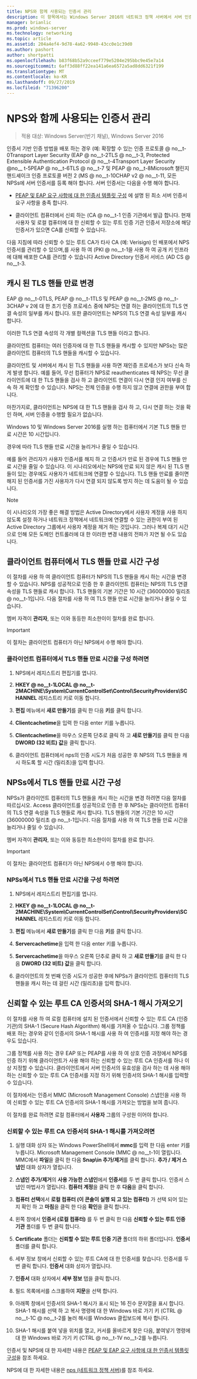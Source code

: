 ```yaml
---
title: NPS와 함께 사용되는 인증서 관리
description: 이 항목에서는 Windows Server 2016의 네트워크 정책 서버에서 서버 인증서를 사용 하는 방법에 대 한 정보를 제공 합니다.
manager: brianlic
ms.prod: windows-server
ms.technology: networking
ms.topic: article
ms.assetid: 204a4ef4-9d78-4a62-9940-43cc0e1c39d0
ms.author: pashort
author: shortpatti
ms.openlocfilehash: b83f68b52a9cceef779e5204e295bbc9e45e7a14
ms.sourcegitcommit: 6aff3d88ff22ea141a6ea6572a5ad8dd6321f199
ms.translationtype: MT
ms.contentlocale: ko-KR
ms.lasthandoff: 09/27/2019
ms.locfileid: "71396200"
---
```

# <a name="manage-certificates-used-with-nps"></a>NPS와 함께 사용되는 인증서 관리

>적용 대상: Windows Server(반기 채널), Windows Server 2016

인증서 기반 인증 방법을 배포 하는 경우 (예: 확장할 수 있는 인증 프로토콜 @ no__t-0Transport Layer Security \(EAP @ no__t-2TLS @ no__t-3, Protected Extensible Authentication Protocol @ no__t-4Transport Layer Security @no__ t-5PEAP @ no__t-6TLS @ no__t-7 및 PEAP @ no__t-8Microsoft 챌린지 핸드셰이크 인증 프로토콜 버전 2 \(MS @ no__t-10CHAP v2 @ no__t-11, 모든 NPSs에 서버 인증서를 등록 해야 합니다. 서버 인증서는 다음을 수행 해야 합니다.

- [PEAP 및 EAP 요구 사항에 대 한 인증서 템플릿 구성](nps-manage-cert-requirements.md) 에 설명 된 최소 서버 인증서 요구 사항을 충족 합니다.

- 클라이언트 컴퓨터에서 신뢰 하는 \(CA @ no__t-1 인증 기관에서 발급 합니다. 현재 사용자 및 로컬 컴퓨터에 대 한 신뢰할 수 있는 루트 인증 기관 인증서 저장소에 해당 인증서가 있으면 CA를 신뢰할 수 있습니다.

다음 지침에 따라 신뢰할 수 있는 루트 CA가 타사 CA (예: Verisign) 인 배포에서 NPS 인증서를 관리할 수 있으며,를 사용 하 여 \(PKI @ no__t-1을 사용 하 여 공개 키 인프라에 대해 배포한 CA를 관리할 수 있습니다 Active Directory 인증서 서비스 \(AD CS @ no__t-3.

## <a name="change-the-cached-tls-handle-expiry"></a>캐시 된 TLS 핸들 만료 변경

EAP @ no__t-0TLS, PEAP @ no__t-1TLS 및 PEAP @ no__t-2MS @ no__t-3CHAP v 2에 대 한 초기 인증 프로세스 중에 NPS는 연결 하는 클라이언트의 TLS 연결 속성의 일부를 캐시 합니다. 또한 클라이언트는 NPS의 TLS 연결 속성 일부를 캐시 합니다.

이러한 TLS 연결 속성의 각 개별 컬렉션을 TLS 핸들 이라고 합니다.

클라이언트 컴퓨터는 여러 인증자에 대 한 TLS 핸들을 캐시할 수 있지만 NPSs는 많은 클라이언트 컴퓨터의 TLS 핸들을 캐시할 수 있습니다.

클라이언트 및 서버에서 캐시 된 TLS 핸들을 사용 하면 재인증 프로세스가 보다 신속 하 게 발생 합니다. 예를 들어, 무선 컴퓨터가 NPS로 reauthenticates 때 NPS는 무선 클라이언트에 대 한 TLS 핸들을 검사 하 고 클라이언트 연결이 다시 연결 인지 여부를 신속 하 게 확인할 수 있습니다. NPS는 전체 인증을 수행 하지 않고 연결에 권한을 부여 합니다.

마찬가지로, 클라이언트는 NPS에 대 한 TLS 핸들을 검사 하 고, 다시 연결 하는 것을 확인 하며, 서버 인증을 수행할 필요가 없습니다.

Windows 10 및 Windows Server 2016를 실행 하는 컴퓨터에서 기본 TLS 핸들 만료 시간은 10 시간입니다.

경우에 따라 TLS 핸들 만료 시간을 늘리거나 줄일 수 있습니다.

예를 들어 관리자가 사용자 인증서를 해지 하 고 인증서가 만료 된 경우에 TLS 핸들 만료 시간을 줄일 수 있습니다. 이 시나리오에서는 NPS에 만료 되지 않은 캐시 된 TLS 핸들이 있는 경우에도 사용자가 네트워크에 연결할 수 있습니다. TLS 핸들 만료를 줄이면 해지 된 인증서를 가진 사용자가 다시 연결 되지 않도록 방지 하는 데 도움이 될 수 있습니다.

>[!NOTE]
>이 시나리오의 가장 좋은 해결 방법은 Active Directory에서 사용자 계정을 사용 하지 않도록 설정 하거나 네트워크 정책에서 네트워크에 연결할 수 있는 권한이 부여 된 Active Directory 그룹에서 사용자 계정을 제거 하는 것입니다. 그러나 복제 대기 시간으로 인해 모든 도메인 컨트롤러에 대 한 이러한 변경 내용의 전파가 지연 될 수도 있습니다. 

## <a name="configure-the-tls-handle-expiry-time-on-client-computers"></a>클라이언트 컴퓨터에서 TLS 핸들 만료 시간 구성

이 절차를 사용 하 여 클라이언트 컴퓨터가 NPS의 TLS 핸들을 캐시 하는 시간을 변경할 수 있습니다. NPS를 성공적으로 인증 한 후 클라이언트 컴퓨터는 NPS의 TLS 연결 속성을 TLS 핸들로 캐시 합니다. TLS 핸들의 기본 기간은 10 시간 \(36000000 밀리초 @ no__t-1입니다. 다음 절차를 사용 하 여 TLS 핸들 만료 시간을 늘리거나 줄일 수 있습니다.

멤버 자격이 **관리자**, 또는 이와 동등한 최소한이이 절차를 완료 합니다.

>[!IMPORTANT]
>이 절차는 클라이언트 컴퓨터가 아닌 NPS에서 수행 해야 합니다.

### <a name="to-configure-the-tls-handle-expiry-time-on-client-computers"></a>클라이언트 컴퓨터에서 TLS 핸들 만료 시간을 구성 하려면

1. NPS에서 레지스트리 편집기를 엽니다.

2. **HKEY @ no__t-1LOCAL @ no__t-2MACHINE\System\CurrentControlSet\Control\SecurityProviders\SCHANNEL** 레지스트리 키로 이동 합니다.

3. **편집** 메뉴에서 **새로 만들기**를 클릭 한 다음 **키**를 클릭 합니다.

4. **Clientcachetime**을 입력 한 다음 enter 키를 누릅니다.

5. **Clientcachetime**을 마우스 오른쪽 단추로 클릭 하 고 **새로 만들기**를 클릭 한 다음 **DWORD (32 비트) 값**을 클릭 합니다.

6. 클라이언트 컴퓨터에서 nps의 인증 시도가 처음 성공한 후 NPS의 TLS 핸들을 캐시 하도록 할 시간 (밀리초)을 입력 합니다.

## <a name="configure-the-tls-handle-expiry-time-on-npss"></a>NPSs에서 TLS 핸들 만료 시간 구성

NPSs가 클라이언트 컴퓨터의 TLS 핸들을 캐시 하는 시간을 변경 하려면 다음 절차를 따르십시오. Access 클라이언트를 성공적으로 인증 한 후 NPSs는 클라이언트 컴퓨터의 TLS 연결 속성을 TLS 핸들로 캐시 합니다. TLS 핸들의 기본 기간은 10 시간 \(36000000 밀리초 @ no__t-1입니다. 다음 절차를 사용 하 여 TLS 핸들 만료 시간을 늘리거나 줄일 수 있습니다.

멤버 자격이 **관리자**, 또는 이와 동등한 최소한이이 절차를 완료 합니다.

>[!IMPORTANT]
>이 절차는 클라이언트 컴퓨터가 아닌 NPS에서 수행 해야 합니다.

### <a name="to-configure-the-tls-handle-expiry-time-on-npss"></a>NPSs에서 TLS 핸들 만료 시간을 구성 하려면

1. NPS에서 레지스트리 편집기를 엽니다.

2. **HKEY @ no__t-1LOCAL @ no__t-2MACHINE\System\CurrentControlSet\Control\SecurityProviders\SCHANNEL** 레지스트리 키로 이동 합니다.

3. **편집** 메뉴에서 **새로 만들기**를 클릭 한 다음 **키**를 클릭 합니다.

4. **Servercachetime**을 입력 한 다음 enter 키를 누릅니다.

5. **Servercachetime**을 마우스 오른쪽 단추로 클릭 하 고 **새로 만들기**를 클릭 한 다음 **DWORD (32 비트) 값**을 클릭 합니다.

6. 클라이언트의 첫 번째 인증 시도가 성공한 후에 NPSs가 클라이언트 컴퓨터의 TLS 핸들을 캐시 하는 데 걸린 시간 (밀리초)을 입력 합니다.

## <a name="obtain-the-sha-1-hash-of-a-trusted-root-ca-certificate"></a>신뢰할 수 있는 루트 CA 인증서의 SHA-1 해시 가져오기

이 절차를 사용 하 여 로컬 컴퓨터에 설치 된 인증서에서 신뢰할 수 있는 루트 CA (인증 기관)의 SHA-1 (Secure Hash Algorithm) 해시를 가져올 수 있습니다. 그룹 정책를 배포 하는 경우와 같이 인증서의 SHA-1 해시를 사용 하 여 인증서를 지정 해야 하는 경우도 있습니다.

그룹 정책를 사용 하는 경우 EAP 또는 PEAP를 사용 하 여 상호 인증 과정에서 NPS를 인증 하기 위해 클라이언트가 사용 해야 하는 신뢰할 수 있는 루트 CA 인증서를 하나 이상 지정할 수 있습니다. 클라이언트에서 서버 인증서의 유효성을 검사 하는 데 사용 해야 하는 신뢰할 수 있는 루트 CA 인증서를 지정 하기 위해 인증서의 SHA-1 해시를 입력할 수 있습니다.

이 절차에서는 인증서 MMC (Microsoft Management Console) 스냅인을 사용 하 여 신뢰할 수 있는 루트 CA 인증서의 SHA-1 해시를 가져오는 방법을 보여 줍니다. 

이 절차를 완료 하려면 로컬 컴퓨터에서 **사용자** 그룹의 구성원 이어야 합니다.

### <a name="to-obtain-the-sha-1-hash-of-a-trusted-root-ca-certificate"></a>신뢰할 수 있는 루트 CA 인증서의 SHA-1 해시를 가져오려면

1. 실행 대화 상자 또는 Windows PowerShell에서 **mmc**를 입력 한 다음 enter 키를 누릅니다. Microsoft Management Console \(MMC @ no__t-1이 열립니다. MMC에서 **파일**을 클릭 한 다음 **Snap\in 추가/제거**를 클릭 합니다. **추가 / 제거 스냅인** 대화 상자가 열립니다.

2. **스냅인 추가/제거**의 **사용 가능한 스냅인**에서 **인증서**를 두 번 클릭 합니다. 인증서 스냅인 마법사가 열립니다. **컴퓨터 계정**을 클릭 한 후 **다음**을 클릭 합니다.

3. **컴퓨터 선택**에서 **로컬 컴퓨터 (이 콘솔이 실행 되 고 있는 컴퓨터)** 가 선택 되어 있는지 확인 하 고 **마침**을 클릭 한 다음 **확인**을 클릭 합니다.

4. 왼쪽 창에서 **인증서 (로컬 컴퓨터)** 를 두 번 클릭 한 다음 **신뢰할 수 있는 루트 인증 기관** 폴더를 두 번 클릭 합니다.

5. **Certificate** 폴더는 **신뢰할 수 있는 루트 인증 기관** 폴더의 하위 폴더입니다. **인증서** 폴더를 클릭 합니다.

6. 세부 정보 창에서 신뢰할 수 있는 루트 CA에 대 한 인증서를 찾습니다. 인증서를 두 번 클릭 합니다. **인증서** 대화 상자가 열립니다.

7. **인증서** 대화 상자에서 **세부 정보** 탭을 클릭 합니다.

8. 필드 목록에서를 스크롤하여 **지문**을 선택 합니다.

9. 아래쪽 창에서 인증서의 SHA-1 해시가 표시 되는 16 진수 문자열을 표시 합니다. SHA-1 해시를 선택 하 고 복사 명령에 대 한 Windows 바로 가기 키 \(CTRL @ no__t-1C @ no__t-2를 눌러 해시를 Windows 클립보드에 복사 합니다.

10. SHA-1 해시를 붙여 넣을 위치를 열고, 커서를 올바르게 찾은 다음, 붙여넣기 명령에 대 한 Windows 바로 가기 키 \(CTRL @ no__t-1V no__t-2를 누릅니다. 

인증서 및 NPS에 대 한 자세한 내용은 [PEAP 및 EAP 요구 사항에 대 한 인증서 템플릿 구성](nps-manage-cert-requirements.md)을 참조 하세요.

NPS에 대 한 자세한 내용은 [nps (네트워크 정책 서버)](nps-top.md)를 참조 하세요.
